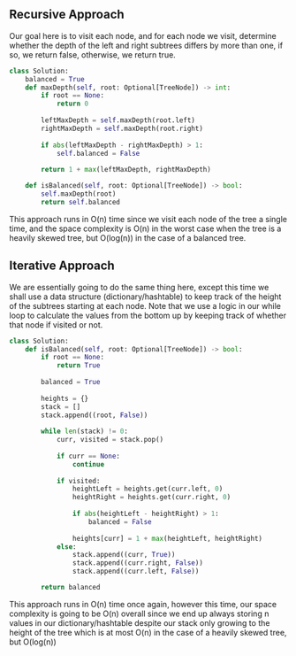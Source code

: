 ## Recursive Approach
Our goal here is to visit each node, and for each node we visit, determine whether the depth of the left and right subtrees differs by more than one, if so, we return false, otherwise, we return true.
``` python
class Solution:
    balanced = True
    def maxDepth(self, root: Optional[TreeNode]) -> int:
        if root == None:
            return 0
  
        leftMaxDepth = self.maxDepth(root.left)
        rightMaxDepth = self.maxDepth(root.right)
  
        if abs(leftMaxDepth - rightMaxDepth) > 1:
            self.balanced = False
  
        return 1 + max(leftMaxDepth, rightMaxDepth)

    def isBalanced(self, root: Optional[TreeNode]) -> bool:
        self.maxDepth(root)
        return self.balanced
```
This approach runs in O(n) time since we visit each node of the tree a single time, and the space complexity is O(n) in the worst case when the tree is a heavily skewed tree, but O(log(n)) in the case of a balanced tree.
## Iterative Approach
We are essentially going to do the same thing here, except this time we shall use a data structure (dictionary/hashtable) to keep track of the height of the subtrees starting at each node. Note that we use a logic in our while loop to calculate the values from the bottom up by keeping track of whether that node if visited or not.
``` python
class Solution:
    def isBalanced(self, root: Optional[TreeNode]) -> bool:
        if root == None:
            return True
  
        balanced = True
  
        heights = {}
        stack = []
        stack.append((root, False))
  
        while len(stack) != 0:
            curr, visited = stack.pop()
  
            if curr == None:
                continue
  
            if visited:
                heightLeft = heights.get(curr.left, 0)
                heightRight = heights.get(curr.right, 0)
  
                if abs(heightLeft - heightRight) > 1:
                    balanced = False
  
                heights[curr] = 1 + max(heightLeft, heightRight)
            else:
                stack.append((curr, True))
                stack.append((curr.right, False))
                stack.append((curr.left, False))

        return balanced
```
This approach runs in O(n) time once again, however this time, our space complexity is going to be O(n) overall since we end up always storing n values in our dictionary/hashtable despite our stack only growing to the height of the tree which is at most O(n) in the case of a heavily skewed tree, but O(log(n)) 